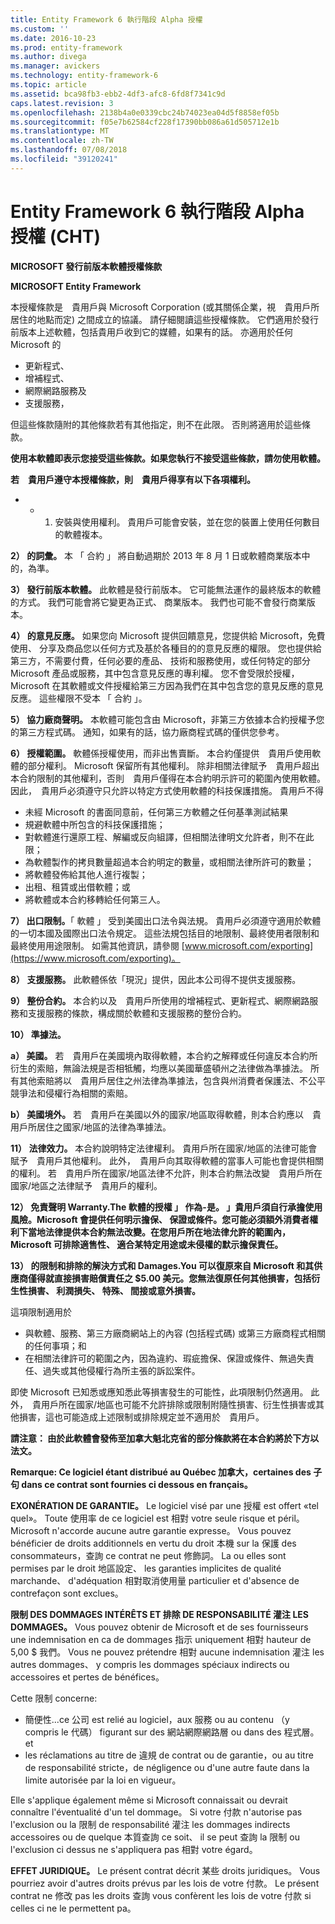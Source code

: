 ```yaml
---
title: Entity Framework 6 執行階段 Alpha 授權
ms.custom: ''
ms.date: 2016-10-23
ms.prod: entity-framework
ms.author: divega
ms.manager: avickers
ms.technology: entity-framework-6
ms.topic: article
ms.assetid: bca98fb3-ebb2-4df3-afc8-6fd8f7341c9d
caps.latest.revision: 3
ms.openlocfilehash: 2138b4a0e0339cbc24b74023ea04d5f8858ef05b
ms.sourcegitcommit: f05e7b62584cf228f17390bb086a61d505712e1b
ms.translationtype: MT
ms.contentlocale: zh-TW
ms.lasthandoff: 07/08/2018
ms.locfileid: "39120241"
---
```

# <a name="entity-framework-6-runtime-alpha-license-enu"></a>Entity Framework 6 執行階段 Alpha 授權 (CHT)
**MICROSOFT 發行前版本軟體授權條款**

**MICROSOFT Entity Framework**

本授權條款是　貴用戶與 Microsoft Corporation (或其關係企業，視　貴用戶所居住的地點而定) 之間成立的協議。 請仔細閱讀這些授權條款。 它們適用於發行前版本上述軟體，包括貴用戶收到它的媒體，如果有的話。 亦適用於任何 Microsoft 的

-   更新程式、
-   增補程式、
-   網際網路服務及
-   支援服務，

但這些條款隨附的其他條款若有其他指定，則不在此限。 否則將適用於這些條款。

**使用本軟體即表示您接受這些條款。如果您執行不接受這些條款，請勿使用軟體。**

**若　貴用戶遵守本授權條款，則　貴用戶得享有以下各項權利。**

* * 1) 安裝與使用權利。 貴用戶可能會安裝，並在您的裝置上使用任何數目的軟體複本。 

**2） 的詞彙。** 本 「 合約 」 將自動過期於 2013 年 8 月 1 日或軟體商業版本中的，為準。

**3） 發行前版本軟體。** 此軟體是發行前版本。 它可能無法運作的最終版本的軟體的方式。 我們可能會將它變更為正式、 商業版本。 我們也可能不會發行商業版本。

**4） 的意見反應。** 如果您向 Microsoft 提供回饋意見，您提供給 Microsoft，免費使用、 分享及商品您以任何方式及基於各種目的的意見反應的權限。 您也提供給第三方，不需要付費，任何必要的產品、 技術和服務使用，或任何特定的部分 Microsoft 產品或服務，其中包含意見反應的專利權。 您不會受限於授權，Microsoft 在其軟體或文件授權給第三方因為我們在其中包含您的意見反應的意見反應。 這些權限不受本 「 合約 」。

**5） 協力廠商聲明。** 本軟體可能包含由 Microsoft，非第三方依據本合約授權予您的第三方程式碼。  通知，如果有的話，協力廠商程式碼的僅供您參考。 

**6） 授權範圍。** 軟體係授權使用，而非出售賣斷。 本合約僅提供　貴用戶使用軟體的部分權利。 Microsoft 保留所有其他權利。 除非相關法律賦予　貴用戶超出本合約限制的其他權利，否則　貴用戶僅得在本合約明示許可的範圍內使用軟體。 因此，　貴用戶必須遵守只允許以特定方式使用軟體的科技保護措施。 貴用戶不得

-   未經 Microsoft 的書面同意前，任何第三方軟體之任何基準測試結果
-   規避軟體中所包含的科技保護措施；
-   對軟體進行還原工程、解編或反向組譯，但相關法律明文允許者，則不在此限；
-   為軟體製作的拷貝數量超過本合約明定的數量，或相關法律所許可的數量；
-   將軟體發佈給其他人進行複製；
-   出租、租賃或出借軟體；或
-   將軟體或本合約移轉給任何第三人。

**7） 出口限制。**「 軟體 」 受到美國出口法令與法規。 貴用戶必須遵守適用於軟體的一切本國及國際出口法令規定。 這些法規包括目的地限制、最終使用者限制和最終使用用途限制。 如需其他資訊，請參閱 [www.microsoft.com/exporting](https://www.microsoft.com/exporting)。

**8） 支援服務。** 此軟體係依「現況」提供，因此本公司得不提供支援服務。

**9） 整份合約。** 本合約以及　貴用戶所使用的增補程式、更新程式、網際網路服務和支援服務的條款，構成關於軟體和支援服務的整份合約。

**10） 準據法。**

**a） 美國。** 若　貴用戶在美國境內取得軟體，本合約之解釋或任何違反本合約所衍生的索賠，無論法規是否相牴觸，均應以美國華盛頓州之法律做為準據法。 所有其他索賠將以　貴用戶居住之州法律為準據法，包含與州消費者保護法、不公平競爭法和侵權行為相關的索賠。

**b） 美國境外。** 若　貴用戶在美國以外的國家/地區取得軟體，則本合約應以　貴用戶所居住之國家/地區的法律為準據法。

**11） 法律效力。** 本合約說明特定法律權利。 貴用戶所在國家/地區的法律可能會賦予　貴用戶其他權利。 此外，　貴用戶向其取得軟體的當事人可能也會提供相關的權利。 若　貴用戶所在國家/地區法律不允許，則本合約無法改變　貴用戶所在國家/地區之法律賦予　貴用戶的權利。

**12） 免責聲明 Warranty.The 軟體的授權 」 作為-是。 」貴用戶須自行承擔使用風險。Microsoft 會提供任何明示擔保、 保證或條件。您可能必須額外消費者權利下當地法律提供本合約無法改變。在您用戶所在地法律允許的範圍內，Microsoft 可排除適售性、 適合某特定用途或未侵權的默示擔保責任。**

**13） 的限制和排除的解決方式和 Damages.You 可以復原來自 Microsoft 和其供應商僅得就直接損害賠償責任之 $5.00 美元。您無法復原任何其他損害，包括衍生性損害、 利潤損失、 特殊、 間接或意外損害。**

這項限制適用於

-   與軟體、服務、第三方廠商網站上的內容 (包括程式碼) 或第三方廠商程式相關的任何事項；和
-   在相關法律許可的範圍之內，因為違約、瑕疵擔保、保證或條件、無過失責任、過失或其他侵權行為所主張的訴訟案件。

即使 Microsoft 已知悉或應知悉此等損害發生的可能性，此項限制仍然適用。 此外，　貴用戶所在國家/地區也可能不允許排除或限制附隨性損害、衍生性損害或其他損害，這也可能造成上述限制或排除規定並不適用於　貴用戶。

**請注意： 由於此軟體會發佈至加拿大魁北克省的部分條款將在本合約將於下方以法文。**

**Remarque: Ce logiciel étant distribué au Québec 加拿大，certaines des 子句 dans ce contrat sont fournies ci dessous en fran&#xe7;ais。**

**EXONÉRATION DE GARANTIE。** Le logiciel visé par une 授權 est offert «tel quel»。 Toute 使用率 de ce logiciel est 相對 votre seule risque et péril。 Microsoft n'accorde aucune autre garantie expresse。 Vous pouvez bénéficier de droits additionnels en vertu du droit 本機 sur la 保護 des consommateurs，查詢 ce contrat ne peut 修飾詞。 La ou elles sont permises par le droit 地區設定、 les garanties implicites de qualité marchande、 d'adéquation 相對取消使用量 particulier et d'absence de contrefaçon sont exclues。

**限制 DES DOMMAGES INTÉRÊTS ET 排除 DE RESPONSABILITÉ 灌注 LES DOMMAGES。** Vous pouvez obtenir de Microsoft et de ses fournisseurs une indemnisation en ca de dommages 指示 uniquement 相對 hauteur de 5,00 $ 我們。 Vous ne pouvez prétendre 相對 aucune indemnisation 灌注 les autres dommages、 y compris les dommages spéciaux indirects ou accessoires et pertes de bénéfices。

Cette 限制 concerne:

-   簡便性...ce 公司 est relié au logiciel，aux 服務 ou au contenu （y compris le 代碼） figurant sur des 網站網際網路層 ou dans des 程式層。et
-   les réclamations au titre de 違規 de contrat ou de garantie，ou au titre de responsabilité stricte，de négligence ou d'une autre faute dans la limite autorisée par la loi en vigueur。

Elle s'applique également même si Microsoft connaissait ou devrait connaître l'éventualité d'un tel dommage。 Si votre 付款 n'autorise pas l'exclusion ou la 限制 de responsabilité 灌注 les dommages indirects accessoires ou de quelque 本質查詢 ce soit、 il se peut 查詢 la 限制 ou l'exclusion ci dessus ne s'appliquera pas 相對 votre égard。

**EFFET JURIDIQUE。** Le présent contrat décrit 某些 droits juridiques。 Vous pourriez avoir d'autres droits prévus par les lois de votre 付款。 Le présent contrat ne 修改 pas les droits 查詢 vous confèrent les lois de votre 付款 si celles ci ne le permettent pa。
